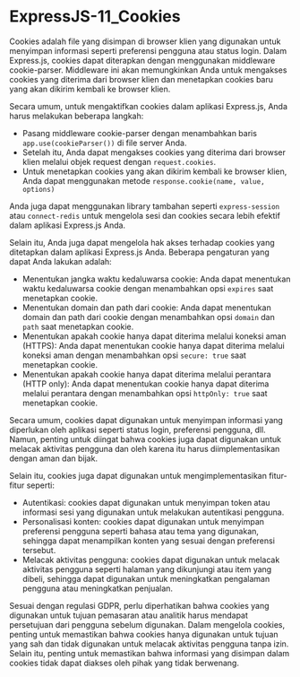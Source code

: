 # ExpressJS-11_Cookies

Cookies adalah file yang disimpan di browser klien yang digunakan untuk menyimpan informasi seperti preferensi pengguna atau status login. Dalam Express.js, cookies dapat diterapkan dengan menggunakan middleware cookie-parser. Middleware ini akan memungkinkan Anda untuk mengakses cookies yang diterima dari browser klien dan menetapkan cookies baru yang akan dikirim kembali ke browser klien.

Secara umum, untuk mengaktifkan cookies dalam aplikasi Express.js, Anda harus melakukan beberapa langkah:
- Pasang middleware cookie-parser dengan menambahkan baris `app.use(cookieParser())` di file server Anda.
- Setelah itu, Anda dapat mengakses cookies yang diterima dari browser klien melalui objek request dengan `request.cookies`.
- Untuk menetapkan cookies yang akan dikirim kembali ke browser klien, Anda dapat menggunakan metode `response.cookie(name, value, options)`

Anda juga dapat menggunakan library tambahan seperti `express-session` atau `connect-redis` untuk mengelola sesi dan cookies secara lebih efektif dalam aplikasi Express.js Anda.

Selain itu, Anda juga dapat mengelola hak akses terhadap cookies yang ditetapkan dalam aplikasi Express.js Anda. Beberapa pengaturan yang dapat Anda lakukan adalah:
- Menentukan jangka waktu kedaluwarsa cookie: Anda dapat menentukan waktu kedaluwarsa cookie dengan menambahkan opsi `expires` saat menetapkan cookie.
- Menentukan domain dan path dari cookie: Anda dapat menentukan domain dan path dari cookie dengan menambahkan opsi `domain` dan `path` saat menetapkan cookie.
- Menentukan apakah cookie hanya dapat diterima melalui koneksi aman (HTTPS): Anda dapat menentukan cookie hanya dapat diterima melalui koneksi aman dengan menambahkan opsi `secure: true` saat menetapkan cookie.
- Menentukan apakah cookie hanya dapat diterima melalui perantara (HTTP only): Anda dapat menentukan cookie hanya dapat diterima melalui perantara dengan menambahkan opsi `httpOnly: true` saat menetapkan cookie.

Secara umum, cookies dapat digunakan untuk menyimpan informasi yang diperlukan oleh aplikasi seperti status login, preferensi pengguna, dll. Namun, penting untuk diingat bahwa cookies juga dapat digunakan untuk melacak aktivitas pengguna dan oleh karena itu harus diimplementasikan dengan aman dan bijak.

Selain itu, cookies juga dapat digunakan untuk mengimplementasikan fitur-fitur seperti:
- Autentikasi: cookies dapat digunakan untuk menyimpan token atau informasi sesi yang digunakan untuk melakukan autentikasi pengguna.
- Personalisasi konten: cookies dapat digunakan untuk menyimpan preferensi pengguna seperti bahasa atau tema yang digunakan, sehingga dapat menampilkan konten yang sesuai dengan preferensi tersebut.
- Melacak aktivitas pengguna: cookies dapat digunakan untuk melacak aktivitas pengguna seperti halaman yang dikunjungi atau item yang dibeli, sehingga dapat digunakan untuk meningkatkan pengalaman pengguna atau meningkatkan penjualan.

Sesuai dengan regulasi GDPR, perlu diperhatikan bahwa cookies yang digunakan untuk tujuan pemasaran atau analitik harus mendapat persetujuan dari pengguna sebelum digunakan. Dalam mengelola cookies, penting untuk memastikan bahwa cookies hanya digunakan untuk tujuan yang sah dan tidak digunakan untuk melacak aktivitas pengguna tanpa izin. Selain itu, penting untuk memastikan bahwa informasi yang disimpan dalam cookies tidak dapat diakses oleh pihak yang tidak berwenang.
